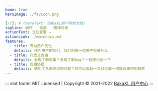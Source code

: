 ```yaml
---
home: true
heroImage: ./favicon.png

[//]: # (heroText: BakaXL用户帮助文档)
tagline: 崩坏 · 丧病 · 精神污染
actionText: 立刻查看 →
actionLink: ./maindocs.md
features:
  - title: 专为用户优化
    details: 作为用户的我们，我们明白一位用户需要什么
  - title: 开放且自由
    details: 发现了新彩蛋？发现了新bug？一起来讨论一下
  - title: 互相协助
    details: 遇到了从未见过的问题？你可以发起一次讨论或一项提议来得到解答
---
```


::: slot footer
MIT Licensed | Copyright © 2021-2022 [BakaXL 用户中心](https://github.com/BakaXL-Support)
:::

<!-- 切忌！上方内容会经过机器检查，对上方内容的任何修改都需要在dev分支测试通过后才能推送到main分支，通常情况下也不需要去修改这些内容 -->
